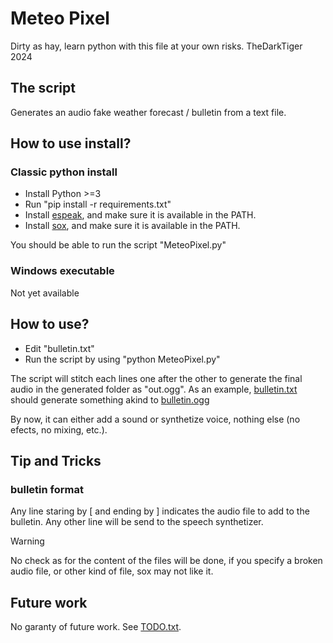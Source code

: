 # Meteo Pixel
Dirty as hay, learn python with this file at your own risks.
TheDarkTiger 2024


## The script
Generates an audio fake weather forecast / bulletin from a text file.

## How to use install?

### Classic python install

* Install Python >=3
* Run "pip install -r requirements.txt"
* Install [espeak](https://espeak.sourceforge.net/download.html), and make sure it is available in the PATH.
* Install [sox](https://sourceforge.net/projects/sox/files/latest/download), and make sure it is available in the PATH.

You should be able to run the script "MeteoPixel.py"

### Windows executable
Not yet available


## How to use?

* Edit "bulletin.txt"
* Run the script by using "python MeteoPixel.py"

The script will stitch each lines one after the other to generate the final audio in the generated folder as "out.ogg".
As an example, [bulletin.txt](/bulletin.txt) should generate something akind to [bulletin.ogg](/res/bulletin.ogg)

By now, it can either add a sound or synthetize voice, nothing else (no efects, no mixing, etc.).


## Tip and Tricks

### bulletin format

Any line staring by \[ and ending by \] indicates the audio file to add to the bulletin.
Any other line will be send to the speech synthetizer.

> [!WARNING]
> No check as for the content of the files will be done, if you specify a broken audio file, or other kind of file, sox may not like it.


## Future work
No garanty of future work.
See [TODO.txt](/TODO.txt).
